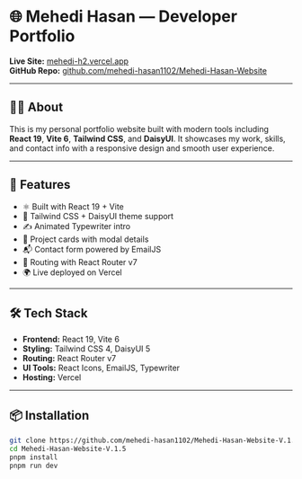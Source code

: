 # 🌐 Mehedi Hasan — Developer Portfolio

**Live Site:** [mehedi-h2.vercel.app](https://mehedi-h2.vercel.app)  
**GitHub Repo:** [github.com/mehedi-hasan1102/Mehedi-Hasan-Website](https://github.com/mehedi-hasan1102/Mehedi-Hasan-Website-V.1.5)

---

## 🧑‍💻 About

This is my personal portfolio website built with modern tools including **React 19**, **Vite 6**, **Tailwind CSS**, and **DaisyUI**. It showcases my work, skills, and contact info with a responsive design and smooth user experience.

---

## 🚀 Features

- ⚛️ Built with React 19 + Vite
- 🎨 Tailwind CSS + DaisyUI theme support
- ✍️ Animated Typewriter intro
- 📁 Project cards with modal details
- 📬 Contact form powered by EmailJS
- 🔀 Routing with React Router v7
- 🌍 Live deployed on Vercel

---

## 🛠️ Tech Stack

- **Frontend:** React 19, Vite 6  
- **Styling:** Tailwind CSS 4, DaisyUI 5  
- **Routing:** React Router v7  
- **UI Tools:** React Icons, EmailJS, Typewriter  
- **Hosting:** Vercel  

---

## 📦 Installation

```bash
git clone https://github.com/mehedi-hasan1102/Mehedi-Hasan-Website-V.1.5
cd Mehedi-Hasan-Website-V.1.5
pnpm install
pnpm run dev
```
